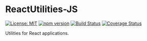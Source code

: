 # ReactUtilities-JS

[![License: MIT](https://img.shields.io/badge/License-MIT-yellow.svg)](https://opensource.org/licenses/MIT)
[![npm version](https://badge.fury.io/js/react-base-utilities-js.svg)](https://badge.fury.io/js/react-base-utilities-js)
[![Build Status](https://travis-ci.org/protoman92/ReactUtilities-JS.svg?branch=master)](https://travis-ci.org/protoman92/ReactUtilities-JS)
[![Coverage Status](https://coveralls.io/repos/github/protoman92/ReactUtilities-JS/badge.svg?branch=master)](https://coveralls.io/github/protoman92/ReactUtilities-JS?branch=master)

Utilities for React applications.

